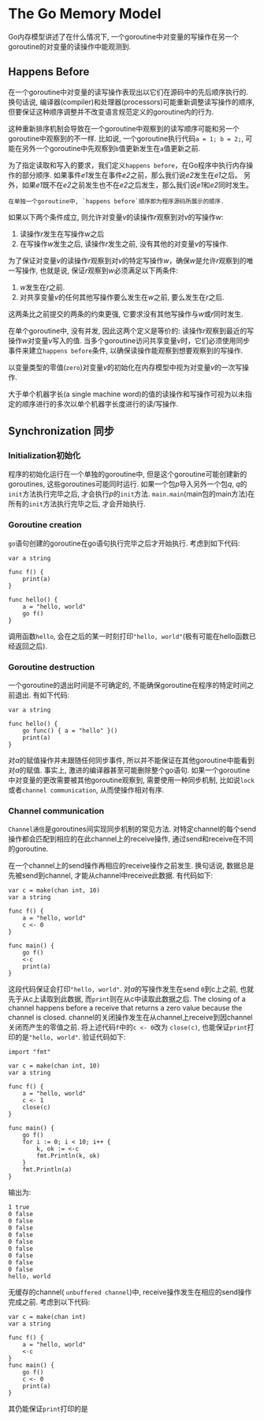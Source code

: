 # The Go Memory Model
Go内存模型讲述了在什么情况下, 一个goroutine中对变量的写操作在另一个goroutine的对变量的读操作中能观测到. 

## Happens Before
在一个goroutine中对变量的读写操作表现出以它们在源码中的先后顺序执行的. 换句话说, 编译器(compiler)和处理器(processors)可能重新调整读写操作的顺序, 但要保证这种顺序调整并不改变语言规范定义的goroutine内的行为. 

这种重新排序机制会导致在一个goroutine中观察到的读写顺序可能和另一个goroutine中观察到的不一样. 比如说, 一个goroutine执行代码`a = 1; b = 2;`, 可能在另外一个goroutine中先观察到`b`值更新发生在`a`值更新之前. 

为了指定读取和写入的要求，我们定义`happens before`，在Go程序中执行内存操作的部分顺序. 如果事件*e1*发生在事件*e2*之前，那么我们说*e2*发生在*e1*之后。 另外，如果*e1*既不在*e2*之前发生也不在*e2*之后发生，那么我们说*e1*和*e2*同时发生。

```
在单独一个goroutine中, `happens before`顺序即为程序源码所展示的顺序. 
```

如果以下两个条件成立, 则允许对变量*v*的读操作*r*观察到对*v*的写操作*w*:
1. 读操作*r*发生在写操作*w*之后
1. 在写操作*w*发生之后, 读操作*r*发生之前, 没有其他的对变量*v*的写操作.

为了保证对变量*v*的读操作*r*观察到对*v*的特定写操作*w*，确保*w*是允许*r*观察到的唯一写操作, 也就是说, 保证*r*观察到*w*必须满足以下两条件: 
1. *w*发生在*r*之前.
1. 对共享变量*v*的任何其他写操作要么发生在*w*之前, 要么发生在*r*之后. 

这两条比之前提交的两条的约束更强, 它要求没有其他写操作与*w*或*r*同时发生. 

在单个goroutine中, 没有并发, 因此这两个定义是等价的: 读操作*r*观察到最近的写操作*w*对变量*v*写入的值. 当多个goroutine访问共享变量*v*时，它们必须使用同步事件来建立`happens before`条件, 以确保读操作能观察到想要观察到的写操作. 

以变量类型的零值(`zero`)对变量*v*的初始化在内存模型中视为对变量*v*的一次写操作. 

大于单个机器字长(a single machine word)的值的读操作和写操作可视为以未指定的顺序进行的多次以单个机器字长度进行的读/写操作. 

## Synchronization 同步

### Initialization初始化
程序的初始化运行在一个单独的goroutine中, 但是这个goroutine可能创建新的goroutines, 这些goroutines可能同时运行.
如果一个包*p*导入另外一个包*q*, *q*的`init`方法执行完毕之后, 才会执行*p*的`init`方法. 
`main.main`(main包的main方法)在所有的`init`方法执行完毕之后, 才会开始执行. 

### Goroutine creation

`go`语句创建的goroutine在go语句执行完毕之后才开始执行. 
考虑到如下代码:
```
var a string

func f() {
	print(a)
}

func hello() {
	a = "hello, world"
	go f()
}
```
调用函数`hello`, 会在之后的某一时刻打印`"hello, world"`(极有可能在hello函数已经返回之后). 

### Goroutine destruction
一个goroutine的退出时间是不可确定的, 不能确保goroutine在程序的特定时间之前退出. 有如下代码:
```
var a string

func hello() {
	go func() { a = "hello" }()
	print(a)
}
```
对*a*的赋值操作并未跟随任何同步事件, 所以并不能保证在其他goroutine中能看到对*a*的赋值. 事实上, 激进的编译器甚至可能删除整个go语句. 
如果一个goroutine中对变量的更改需要被其他goroutine观察到, 需要使用一种同步机制, 比如说`lock`或者`channel communication`, 从而使操作相对有序.

### Channel communication
`Channel通信`是goroutines间实现同步机制的常见方法. 对特定channel的每个send操作都会匹配到相应的在此channel上的receive操作, 通过send和receive在不同的goroutine. 

在一个channel上的send操作再相应的receive操作之前发生. 换句话说, 数据总是先被send到channel, 才能从channel中receive此数据. 
有代码如下:
```
var c = make(chan int, 10)
var a string

func f() {
	a = "hello, world"
	c <- 0
}

func main() {
	go f()
	<-c
	print(a)
}
```
这段代码保证会打印`"hello, world"`. 对*a*的写操作发生在send `0`到c上之前, 也就先于从c上读取到此数据, 而`print`则在从c中读取此数据之后. 
The closing of a channel happens before a receive that returns a zero value because the channel is closed.
channel的关闭操作发生在从channel上receive到因channel关闭而产生的零值之前. 将上述代码`f`中的`c <- 0`改为 `close(c)`, 也能保证`print`打印的是`"hello, world"`. 
验证代码如下:
```
import "fmt"

var c = make(chan int, 10)
var a string

func f() {
	a = "hello, world"
	c <- 1
	close(c)
}

func main() {
	go f()
	for i := 0; i < 10; i++ {
		k, ok := <-c
		fmt.Println(k, ok)
	}
	fmt.Println(a)
}
```
输出为:
```
1 true
0 false
0 false
0 false
0 false
0 false
0 false
0 false
0 false
0 false
hello, world
```

无缓存的channel( `unbuffered channel`)中, receive操作发生在相应的send操作完成之前. 考虑到以下代码:
```
var c = make(chan int)
var a string

func f() {
	a = "hello, world"
	<-c
}
func main() {
	go f()
	c <- 0
	print(a)
}
```
其仍能保证`print`打印的是



